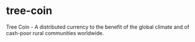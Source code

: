 # tree-coin
Tree Coin - A distributed currency to the benefit of the global climate and of cash-poor rural communities worldwide.
